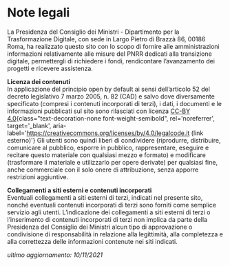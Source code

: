 # Note legali

La Presidenza del Consiglio dei Ministri - Dipartimento per la Trasformazione Digitale, con sede in Largo Pietro di Brazzà 86, 00186 Roma, ha realizzato questo sito con lo scopo di fornire alle amministrazioni informazioni relativamente alle misure del PNRR dedicati alla transizione digitale, permettergli di richiedere i fondi, rendicontare l’avanzamento dei progetti e ricevere assistenza.

**Licenza dei contenuti**  
In applicazione del principio open by default ai sensi dell’articolo 52 del decreto legislativo 7 marzo 2005, n. 82 (CAD) e salvo dove diversamente specificato (compresi i contenuti incorporati di terzi), i dati, i documenti e le informazioni pubblicati sul sito sono rilasciati con licenza [CC-BY 4.0](https://creativecommons.org/licenses/by/4.0/legalcode.it){class="text-decoration-none font-weight-semibold", rel='noreferrer', target='\_blank', aria-label='https://creativecommons.org/licenses/by/4.0/legalcode.it (link esterno)'} Gli utenti sono quindi liberi di condividere (riprodurre, distribuire, comunicare al pubblico, esporre in pubblico, rappresentare, eseguire e recitare questo materiale con qualsiasi mezzo e formato) e modificare (trasformare il materiale e utilizzarlo per opere derivate) per qualsiasi fine, anche commerciale con il solo onere di attribuzione, senza apporre restrizioni aggiuntive.

**Collegamenti a siti esterni e contenuti incorporati**  
Eventuali collegamenti a siti esterni di terzi, indicati nel presente sito, nonché eventuali contenuti incorporati di terzi sono forniti come semplice servizio agli utenti. L’indicazione dei collegamenti a siti esterni di terzi o l’inserimento di contenuti incorporati di terzi non implica da parte della Presidenza del Consiglio dei Ministri alcun tipo di approvazione o condivisione di responsabilità in relazione alla legittimità, alla completezza e alla correttezza delle informazioni contenute nei siti indicati.

<p class="text-right"><em>ultimo aggiornamento: 10/11/2021</em></p>
